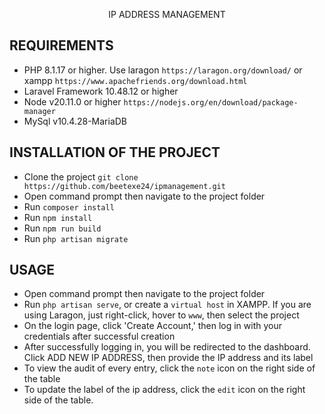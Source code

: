<p align="center">
IP ADDRESS MANAGEMENT
</p>

## REQUIREMENTS
* PHP 8.1.17 or higher. Use laragon `https://laragon.org/download/` or xampp `https://www.apachefriends.org/download.html`
* Laravel Framework 10.48.12 or higher
* Node v20.11.0 or higher `https://nodejs.org/en/download/package-manager`
* MySql v10.4.28-MariaDB

## INSTALLATION OF THE PROJECT
* Clone the project `git clone https://github.com/beetexe24/ipmanagement.git`
* Open command prompt then navigate to the project folder
* Run `composer install`
* Run `npm install`
* Run `npm run build`
* Run `php artisan migrate`

## USAGE
* Open command prompt then navigate to the project folder
* Run `php artisan serve`, or create a `virtual host` in XAMPP. If you are using Laragon, just right-click, hover to `www`, then select the project
* On the login page, click 'Create Account,' then log in with your credentials after successful creation
* After successfully logging in, you will be redirected to the dashboard. Click ADD NEW IP ADDRESS, then provide the IP address and its label
* To view the audit of every entry, click the `note` icon on the right side of the table
* To update the label of the ip address, click the `edit` icon on the right side of the table.
